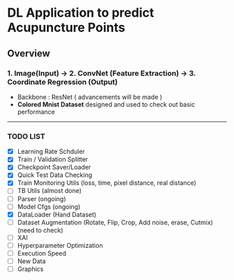 # DL Application to predict Acupuncture Points 
## Overview
### 1. Image(Input) &rarr; 2. ConvNet (Feature Extraction) &rarr; 3. Coordinate Regression (Output)
- Backbone : ResNet ( advancements will be made  )
- **Colored Mnist Dataset** designed and used to check out basic performance
---
### TODO LIST
- [x] Learning Rate Schduler
- [x] Train / Validation Splitter
- [x] Checkpoint Saver/Loader
- [x] Quick Test Data Checking 
- [x] Train Monitoring Utils (loss, time, pixel distance, real distance)
- [ ] TB Utils (almost done)
- [ ] Parser (ongoing)
- [ ] Model Cfgs (ongoing)
- [x] DataLoader (Hand Dataset)
- [ ] Dataset Augmentation (Rotate, Flip, Crop, Add noise, erase, Cutmix) (need to check)
- [ ] XAI
- [ ] Hyperparameter Optimization 
- [ ] Execution Speed 
- [ ] New Data 
- [ ] Graphics 